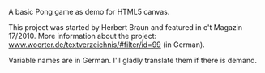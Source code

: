 A basic Pong game as demo for HTML5 canvas.

This project was started by Herbert Braun and featured in c't Magazin 17/2010. More information about the project: www.woerter.de/textverzeichnis/#filter/id=99 (in German).

Variable names are in German. I'll gladly translate them if there is demand.